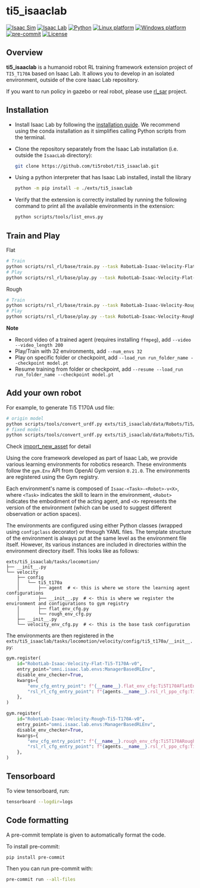 # ti5_isaaclab

[![Isaac Sim](https://img.shields.io/badge/IsaacSim-4.2.0-silver.svg)](https://docs.omniverse.nvidia.com/isaacsim/latest/overview.html)
[![Isaac Lab](https://img.shields.io/badge/IsaacLab-1.2.0-silver)](https://isaac-sim.github.io/IsaacLab)
[![Python](https://img.shields.io/badge/python-3.10-blue.svg)](https://docs.python.org/3/whatsnew/3.10.html)
[![Linux platform](https://img.shields.io/badge/platform-linux--64-orange.svg)](https://releases.ubuntu.com/20.04/)
[![Windows platform](https://img.shields.io/badge/platform-windows--64-orange.svg)](https://www.microsoft.com/en-us/)
[![pre-commit](https://img.shields.io/badge/pre--commit-enabled-brightgreen?logo=pre-commit&logoColor=white)](https://pre-commit.com/)
[![License](https://img.shields.io/badge/license-Apache2.0-yellow.svg)](https://opensource.org/license/apache-2-0)

## Overview

**ti5_isaaclab** is a humanoid robot RL training framework extension project of `TI5_T170A` based on Isaac Lab. It allows you to develop in an isolated environment, outside of the core Isaac Lab repository.

If you want to run policy in gazebo or real robot, please use [rl_sar](https://github.com/fan-ziqi/rl_sar) project.

## Installation

- Install Isaac Lab by following the [installation guide](https://isaac-sim.github.io/IsaacLab/source/setup/installation/index.html). We recommend using the conda installation as it simplifies calling Python scripts from the terminal.

- Clone the repository separately from the Isaac Lab installation (i.e. outside the `IsaacLab` directory):

  ```bash
  git clone https://github.com/ti5robot/ti5_isaaclab.git
  ```

- Using a python interpreter that has Isaac Lab installed, install the library

  ```bash
  python -m pip install -e ./exts/ti5_isaaclab
  ```

- Verify that the extension is correctly installed by running the following command to print all the available environments in the extension:

  ```bash
  python scripts/tools/list_envs.py
  ```

## Train and Play

Flat

```bash
# Train
python scripts/rsl_rl/base/train.py --task RobotLab-Isaac-Velocity-Flat-Ti5-T170A-v0 --headless
# Play
python scripts/rsl_rl/base/play.py --task RobotLab-Isaac-Velocity-Flat-Ti5-T170A-v0
```

Rough

```bash
# Train
python scripts/rsl_rl/base/train.py --task RobotLab-Isaac-Velocity-Rough-Ti5-T170A-v0 --headless
# Play
python scripts/rsl_rl/base/play.py --task RobotLab-Isaac-Velocity-Rough-Ti5-T170A-v0
```

**Note**

* Record video of a trained agent (requires installing `ffmpeg`), add `--video --video_length 200`
* Play/Train with 32 environments, add `--num_envs 32`
* Play on specific folder or checkpoint, add `--load_run run_folder_name --checkpoint model.pt`
* Resume training from folder or checkpoint, add `--resume --load_run run_folder_name --checkpoint model.pt`

## Add your own robot

For example, to generate Ti5 T170A usd file:

```bash
# origin model
python scripts/tools/convert_urdf.py exts/ti5_isaaclab/data/Robots/Ti5/T170A/urdf/urdf/ti5_t170a.urdf exts/ti5_isaaclab/data/Robots/Ti5/T170A/ti5_t170a.usd  --merge-join
# fixed model
python scripts/tools/convert_urdf.py exts/ti5_isaaclab/data/Robots/Ti5/T170A/urdf/urdf/ti5_t170a_fixed.urdf exts/ti5_isaaclab/data/Robots/Ti5/T170A/ti5_t170a_fixed.usd  --merge-join
```

Check [import_new_asset](https://docs.robotsfan.com/isaaclab/source/how-to/import_new_asset.html) for detail

Using the core framework developed as part of Isaac Lab, we provide various learning environments for robotics research.
These environments follow the `gym.Env` API from OpenAI Gym version `0.21.0`. The environments are registered using
the Gym registry.

Each environment's name is composed of `Isaac-<Task>-<Robot>-v<X>`, where `<Task>` indicates the skill to learn
in the environment, `<Robot>` indicates the embodiment of the acting agent, and `<X>` represents the version of
the environment (which can be used to suggest different observation or action spaces).

The environments are configured using either Python classes (wrapped using `configclass` decorator) or through
YAML files. The template structure of the environment is always put at the same level as the environment file
itself. However, its various instances are included in directories within the environment directory itself.
This looks like as follows:

```tree
exts/ti5_isaaclab/tasks/locomotion/
├── __init__.py
└── velocity
    ├── config
    │   └── ti5_t170a
    │       ├── agent  # <- this is where we store the learning agent configurations
    │       ├── __init__.py  # <- this is where we register the environment and configurations to gym registry
    │       ├── flat_env_cfg.py
    │       └── rough_env_cfg.py
    ├── __init__.py
    └── velocity_env_cfg.py  # <- this is the base task configuration
```

The environments are then registered in the `exts/ti5_isaaclab/tasks/locomotion/velocity/config/ti5_t170a/__init__.py`:

```python
gym.register(
    id="RobotLab-Isaac-Velocity-Flat-Ti5-T170A-v0",
    entry_point="omni.isaac.lab.envs:ManagerBasedRLEnv",
    disable_env_checker=True,
    kwargs={
        "env_cfg_entry_point": f"{__name__}.flat_env_cfg:Ti5T170AFlatEnvCfg",
        "rsl_rl_cfg_entry_point": f"{agents.__name__}.rsl_rl_ppo_cfg:Ti5170FlatPPORunnerCfg",
    },
)

gym.register(
    id="RobotLab-Isaac-Velocity-Rough-Ti5-T170A-v0",
    entry_point="omni.isaac.lab.envs:ManagerBasedRLEnv",
    disable_env_checker=True,
    kwargs={
        "env_cfg_entry_point": f"{__name__}.rough_env_cfg:Ti5T170ARoughEnvCfg",
        "rsl_rl_cfg_entry_point": f"{agents.__name__}.rsl_rl_ppo_cfg:Ti5170RoughPPORunnerCfg",
    },
)
```

## Tensorboard

To view tensorboard, run:

```bash
tensorboard --logdir=logs
```

## Code formatting

A pre-commit template is given to automatically format the code.

To install pre-commit:

```bash
pip install pre-commit
```

Then you can run pre-commit with:

```bash
pre-commit run --all-files
```
